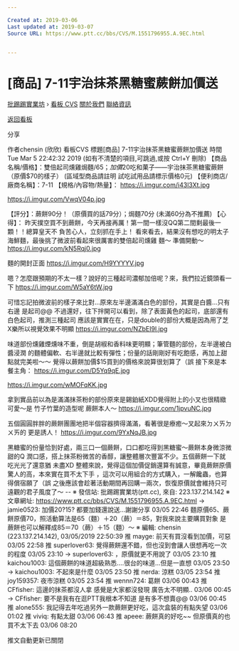 ```yaml
---

Created at: 2019-03-06
Last updated at: 2019-03-07
Source URL: https://www.ptt.cc/bbs/CVS/M.1551796955.A.9EC.html


---
```


# [商品] 7-11宇治抹茶黑糖蜜蕨餅加價送


[批踢踢實業坊](https://www.ptt.cc/bbs/) › [看板 CVS](https://www.ptt.cc/bbs/CVS/index.html) [關於我們](https://www.ptt.cc/about.html) [聯絡資訊](https://www.ptt.cc/contact.html)

[返回看板](https://www.ptt.cc/bbs/CVS/index.html)

分享

作者chensin (欣欣)
看板CVS
標題\[商品\] 7-11宇治抹茶黑糖蜜蕨餅加價送
時間Tue Mar 5 22:42:32 2019
(如有不清楚的項目,可跳過,或按 Ctrl+Y 刪除) 【商品名稱/價格】：雙倍起司燻雞焗麵/$65；加價$20吃和菓子——宇治抹茶黑糖蜜蕨餅 （原價$70的樣子） (區域型商品請註明 試吃試用品請標示價格0元) 【便利商店/廠商名稱】：7-11 【規格/內容物/熱量】： <https://i.imgur.com/i43l3Xt.jpg>

<https://i.imgur.com/VwqV04p.jpg>

【評分】：蕨餅90分！（原價買的話79分）；焗麵70分 (未滿60分為不推薦) 【心得】： 昨天撲空買不到蕨餅，今天再接再厲！第一間一樣沒QQ第二間剩最後一顆！！總算皇天不 負苦心人，立刻抓在手上！ 看來看去，結果沒有想吃的明太子海鮮麵，最後挑了微波前看起來很厲害的雙倍起司燻雞 麵～ 準備開動～ <https://i.imgur.com/kN5Rqj0.jpg>

麵的開封正面 <https://i.imgur.com/H9YYYYV.jpg>

嗯？怎麼跟預期的不太一樣？說好的三種起司濃郁加倍呢？來，我們拉近鏡頭看一下 <https://i.imgur.com/W5aY6tW.jpg>

可惜忘記拍微波前的樣子來比對...原來左半邊滿滿白色的部份，其實是白醬...只有右邊 是起司@@ 不過還好，往下拌開可以看到，除了表面黃色的起司，底部還有白色起司，推測三種起司 應該是實實在在，只是double的部份大概是因為用了芝X樂所以視覺效果不明顯 <https://i.imgur.com/NZbEI9l.jpg>

味道部份燻雞煙燻味不重，倒是胡椒和香料味更明顯；筆管麵的部份，左半邊被白醬浸潤 的麵體偏軟、右半邊就比較有彈性；份量的話剛剛好有吃飽感，再加上甜點就完美啦～～ 覺得以蕨餅加價$15買到的價格來說算很划算了（誤 接下來是本餐主角： <https://i.imgur.com/D5Yq9qE.jpg>

<https://i.imgur.com/wMOFqKK.jpg>

拿到實品前以為是滿滿抹茶粉的部份原來是錫鉑紙XDD覺得附上的小叉也很精緻可愛～是 竹子竹葉的造型呢 蕨餅本人～ <https://i.imgur.com/1jpvuNC.jpg>

五個圓圓胖胖的蕨餅團團地把半個容器擠得滿滿，看著很是療癒～叉起來ㄉㄨㄞㄉㄨㄞ的 更是誘人！ <https://i.imgur.com/9YxNqJB.jpg>

黑糖蜜的份量恰到好處，兩三口一個蕨餅，口口都吃得到黑糖蜜～蕨餅本身微涼微甜的Q 潤口感，搭上抹茶粉微苦的香醇，讓整體層次豐富不少。五個蕨餅一下就吃光光了還意猶 未盡XD 整體來說，覺得這個加價促銷還算有誠意，畢竟蕨餅原價驚人的高，本來實在買不太下手 ，這次可以用組合的方式購入，一解饞蟲，也算得償宿願了（誤 之後應該會趁著活動期間再回購一兩次，恢復原價就會維持只可遠觀的君子風度了～ -- ※ 發信站: 批踢踢實業坊(ptt.cc), 來自: 223.137.214.142 ※ 文章網址: <https://www.ptt.cc/bbs/CVS/M.1551796955.A.9EC.html>
→ jamie0523: 加價20?15? 都要加錢還說送…謝謝分享 03/05 22:46
麵原價65、蕨餅原價70，照活動算法是65（麵）＋20（蕨）＝85，對我來說主要購買對象 是蕨餅也可以解釋成85＝70（蕨）＋15（麵）～ ※ 編輯: chensin (223.137.214.142), 03/05/2019 22:50:39
推 mayge: 前天有買沒看到加價，可惡 03/05 22:58
推 superlover63: 覺得蕨餅還不錯，但也沒到會讓人很想再吃一次的程度 03/05 23:10
→ superlover63: ，原價就更不用說了 03/05 23:10
推 kaichou1003: 這個蕨餅的味道超級熟悉....很台的味道...但是一直想 03/05 23:50
→ kaichou1003: 不起來是什麼 03/05 23:50
推 nerda: 涼糕 03/05 23:54
推 joy159357: 夜市涼糕 03/05 23:54
推 wennn724: 葛餅 03/06 00:43
推 CFfisher: 這邊的抹茶都沒人拿 感覺是大家都沒發現 廣告太不明顯.. 03/06 00:45
→ CFfisher: 要不是我有在逛PTT我根本不知道 是有多不想賣@@ 03/06 00:45
推 alone555: 我記得去年吃過另外一款蕨餅更好吃，這次盒裝的有點失望 03/06 01:02
推 viviq: 有點太甜 03/06 06:43
推 apeee: 蕨餅真的好吃~~ 但原價真的也買不太下去 03/06 08:20

推文自動更新已關閉

